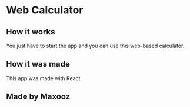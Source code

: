 # Web Calculator

## How it works

You just have to start the app and you can use this web-based calculator.

## How it was made

This app was made with React

## Made by Maxooz
